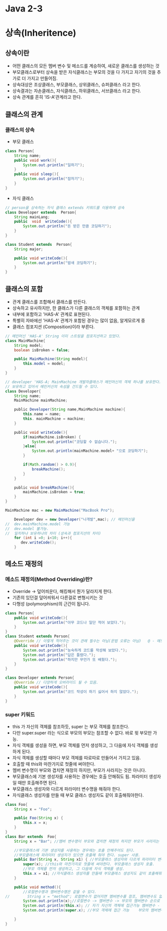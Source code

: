 # Java 2-3
# 상속(Inheritence)
## 상속이란
* 어떤 클래스의 모든 멤버 변수 및 메소드를 계승하여, 새로운 클래스를 생성하는 것
* 부모클래스로부터 상속을 받은 자식클래스는 부모의 것을 다 가지고 자기의 것을 추가로 더 가지고 만들어짐.
* 상속대상은 조상클래스, 부모클래스, 상위클래스, 슈퍼클래스 라고 한다.
* 상속결과는 자손클래스, 자식클래스, 하위클래스, 서브클래스 라고 한다.
* 상속 관계를 흔히 'IS-A'관계라고 한다.

## 클래스의 관계
### 클래스의 상속
* 부모 클래스
````java
class Person{
    String name;
    public void work(){
        System.out.println("일하기");
    }
    public void sleep(){
        System.out.println("잠자기");
    }
}
````
* 자식 클래스
````java
// person을 상속하는 자식 클래스 extends 키워드를 이용하여 상속
class Developer extends  Person{
    String mainLang;
    public  void  writeCode(){
        System.out.println("돈 받은 만큼 코딩하기");
    }
}
````
````java
class Student extends  Person{
    String major;

    public void writeCode(){
        System.out.println("밤새 코딩하기");
    }
}
````
## 클래스의 포함 
* 관계 클래스를 조합해서 클래스를 만든다.
* 상속하고 유사하지만, 한 클래스가 다른 클래스의 객체를 포함하는 관계
* 내부에 포함하고 'HAS-A' 관계로 표현된다.
* 특별히 자바에선 'HAS-A' 관계가 포함된 경우는 많이 없음, 알게모르게 중
* 클래스 컴포지션 (Composition)이라 부른다.
````java
// 메인머신 'HAS-A' String 이미 스트링을 컴포지션하고 있었다.
class MainMachine{
    String model;
    boolean isBroken = false;

    public MainMachine(String model){
        this.model = model;
    }
}
````
````groovy
// developer 'HAS-A; MainMachine 개발자클래스가 메인머신의 객체 하나를 보유한다.
// 보유하고 있어서 메인커신의 속성을 건드릴 수 있다.
class Developer{
    String name;
    MainMachine mainMachine;

    public Developer(String name,MainMachine machine){
        this.name = name;
        this. mainMachine = machine;
    }

    public void writeCode(){
        if(mainMachine.isBroken) {
            System.out.println("코딩할 수 없습니다.");
        }else{
            System.out.println(mainMachine.model+ "으로 코딩하기");
        }

        if(Math.random() > 0.9){
            breakMachine();
        }
    }

    public void breakMachine(){
        mainMachine.isBroken = true;
    }
}

MainMachine mac = new MainMachine("MacBook Pro");

    Developer dev = new Developer("나개발",mac); // 메인머신을
//  dev.mainMachine.model 가능
//  dev.model 불가능.
//  일치하냐 보유하냐의 차이 (상속과 컴포지션의 차이)      
    for (int i =0; i<10; i++){
       dev.writeCode();
    }
````

## 메소드 재정의
### 메소드 재정의(Method Overriding)란?
* Override -> 덮어씌운다, 해킹해서 뭔가 달라지게 한다.
* 기존의 있던걸 덮어씌워서 다른걸로 변형시키는 것
* 다형성 (polymorphism)의 근간이 됩니다.
````java
class Person{
    public void writeCode(){
        System.out.println("아무 코드나 일단 적어 보았다.");
    }
}
class Student extends Person{
    @Override // 이렇게 적어주는 것이 관례 필수는 아님(문법 오류는 아님)   @ - 에노테이션
    public void writeCode(){
        System.out.println("능숙하게 코드를 작성해 보았다.");
        System.out.println("답은 틀렸다.");
        System.out.println("하지만 무언가 또 배웠다.");
    }
}

class Developer extends Person{
    @Override // 다양하게 오버라이드 될 수 있음.
    public void writeCode(){
        System.out.println("코드 작성이 하기 싫어서 하지 않았다.");
    }
}
````
### super 키워드
 * this 가 자신의 객체를 참조하듯, super 는 부모 객체를 참조한다.
 * 다만 super.super 라는 식으로 부모의 부모는 참조할 수 없다. 바로 윗 부모만 가능.
 * 자식 객체를 생성을 하면, 부모 객체를 먼저 생성하고, 그 다음에 자식 객체를 생성하게 된다.
 * 자식 객체를 생성할 때마다 부모 객체를 따로따로 만들어서 가지고 있음.
 * 호출할 때 this와 마찬가지로 첫줄에 써야한다.
 * 멤버 변수명이 부모와 겹치면 재정의 하지만, 부모가 사라지는 것은 아니다.
 * 부모클래스에 기본 생성자를 사용하는 경우에는 호출 안해줘도 됨. 파라미터 생성자일 때만
   호출해주면 된다.
 * 부모클래스 생성자와 다르게 파라미터 변수명을 해줘야 한다.
 * 자식클래스 생성자를 만들 때 부모 클래스 생성자도 같이 호출해줘야한다.

````java
class Foo{
    String x = "Foo";

    public Foo(String x) {
        this.x = x;
    }
}
class Bar extends  Foo{
    String x = "Bar"; //멤버 변수명이 부모와 겹치면 재정의 하지만 부모가 사라지는 것은 아님.

    //부모클래스에 기본 생성자를 사용하는 경우에는 호출 안해주어도 된다.
    //부모클래스에 파라미터 생성자가 있으면 호출해 줘야 한다. super 사용.
    public Bar(String x, String x1) { //부모클래스 생성자와 다르게 파라미터 변수명을 다르게 해줘야 한다. x,x1
        super(x); //this와 마찬가지로 첫줄에 써야한다. 부모클래스 생성자 호출.
        //부모 객체를 먼저 생성하고, 그 다음에 자식 객체를 생성.
        this.x = x1; //자식클래스 생성자를 만들때 부모클래스 생성자도 같이 호출해줘야한다.
    }

    public void method(){
        //로컬변수명과 멤버변수명은 같을 수 있다.
//        String x = "method"; 로컬변수가 없어지면 멤버변수를 참조, 멤버변수도 없어지면 super클래스의 변수사용.
        System.out.println(x);//로컬변수 -> 멤버변수 -> 부모의 멤버변수 순으로 접근
        System.out.println(this.x); // 자기 자신의 객체에 접근가능 멤버변수 - > 부모의 멤버변수
        System.out.println(super.x); //부모 객체에 접근 가능    부모의 멤버변수

    }
}
````